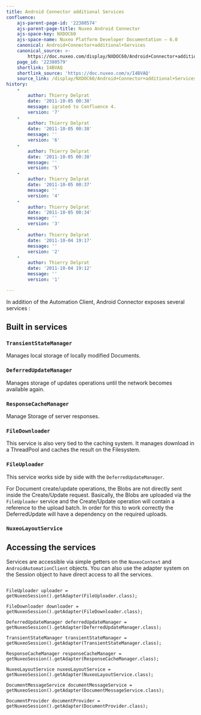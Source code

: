 ```yaml
---
title: Android Connector additional Services
confluence:
    ajs-parent-page-id: '22380574'
    ajs-parent-page-title: Nuxeo Android Connector
    ajs-space-key: NXDOC60
    ajs-space-name: Nuxeo Platform Developer Documentation — 6.0
    canonical: Android+Connector+additional+Services
    canonical_source: >-
        https://doc.nuxeo.com/display/NXDOC60/Android+Connector+additional+Services
    page_id: '22380579'
    shortlink: I4BVAQ
    shortlink_source: 'https://doc.nuxeo.com/x/I4BVAQ'
    source_link: /display/NXDOC60/Android+Connector+additional+Services
history:
    - 
        author: Thierry Delprat
        date: '2011-10-05 00:38'
        message: igrated to Confluence 4.
        version: '7'
    - 
        author: Thierry Delprat
        date: '2011-10-05 00:38'
        message: ''
        version: '6'
    - 
        author: Thierry Delprat
        date: '2011-10-05 00:38'
        message: ''
        version: '5'
    - 
        author: Thierry Delprat
        date: '2011-10-05 00:37'
        message: ''
        version: '4'
    - 
        author: Thierry Delprat
        date: '2011-10-05 00:34'
        message: ''
        version: '3'
    - 
        author: Thierry Delprat
        date: '2011-10-04 19:17'
        message: ''
        version: '2'
    - 
        author: Thierry Delprat
        date: '2011-10-04 19:12'
        message: ''
        version: '1'

---
```

In addition of the Automation Client, Android Connector exposes several services :

## Built in services

### `TransientStateManager`

Manages local storage of locally modified Documents.

### `DeferredUpdateManager`

Manages storage of updates operations until the network becomes available again.

### `ResponseCacheManager`

Manage Storage of server responses.

### `FileDownloader`

This service is also very tied to the caching system.
It manages download in a ThreadPool and caches the result on the Filesystem.

### `FileUploader`

This service works side by side with the `DeferredUpdateManager`.

For Document create/update operations, the Blobs are not directly sent inside the Create/Update request.
Basically, the Blobs are uploaded via the `FileUploader` service and the Create/Update operation will contain a reference to the upload batch.
In order for this to work correctly the DeferredUpdate will have a dependency on the required uploads.

### `NuxeoLayoutService`

## Accessing the services

Services are accessible via simple getters on the `NuxeoContext` and `AndroidAutomationClient` objects.
You can also use the adapter system on the Session object to have direct access to all the services.

```

FileUploader uploader = getNuxeoSession().getAdapter(FileUploader.class);

FileDownloader downloader = getNuxeoSession().getAdapter(FileDownloader.class);

DeferredUpdateManager deferredUpdateManager = getNuxeoSession().getAdapter(DeferredUpdateManager.class);

TransientStateManager transientStateManager = getNuxeoSession().getAdapter(TransientStateManager.class);

ResponseCacheManager responseCacheManager = getNuxeoSession().getAdapter(ResponseCacheManager.class);

NuxeoLayoutService nuxeoLayoutService = getNuxeoSession().getAdapter(NuxeoLayoutService.class);

DocumentMessageService documentMessageService = getNuxeoSession().getAdapter(DocumentMessageService.class);

DocumentProvider documentProvider = getNuxeoSession().getAdapter(DocumentProvider.class);

```